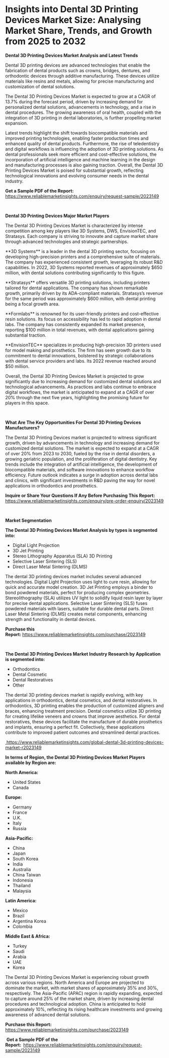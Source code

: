 <p><h1>Insights into Dental 3D Printing Devices Market Size: Analysing Market Share, Trends, and Growth from 2025 to 2032</h1></p><p><strong>Dental 3D Printing Devices Market Analysis and Latest Trends</strong></p>
<p><p>Dental 3D printing devices are advanced technologies that enable the fabrication of dental products such as crowns, bridges, dentures, and orthodontic devices through additive manufacturing. These devices utilize materials like resins and metals, allowing for precise manufacturing and customization of dental solutions.</p><p>The Dental 3D Printing Devices Market is expected to grow at a CAGR of 13.7% during the forecast period, driven by increasing demand for personalized dental solutions, advancements in technology, and a rise in dental procedures. The growing awareness of oral health, coupled with the integration of 3D printing in dental laboratories, is further propelling market expansion.</p><p>Latest trends highlight the shift towards biocompatible materials and improved printing technologies, enabling faster production times and enhanced quality of dental products. Furthermore, the rise of teledentistry and digital workflows is influencing the adoption of 3D printing solutions. As dental professionals seek more efficient and cost-effective solutions, the incorporation of artificial intelligence and machine learning in the design and manufacturing processes is also gaining traction. Overall, the Dental 3D Printing Devices Market is poised for substantial growth, reflecting technological innovations and evolving consumer needs in the dental industry.</p></p>
<p><strong>Get a Sample PDF of the Report:&nbsp;</strong> <a href="https://www.reliablemarketinsights.com/enquiry/request-sample/2023149?utm_campaign=2111&utm_medium=2&utm_source=Github&utm_content=ia&utm_term=13042025&utm_id=dental-3d-printing-devices">https://www.reliablemarketinsights.com/enquiry/request-sample/2023149</a></p>
<p>&nbsp;</p>
<p><strong>Dental 3D Printing Devices Major Market Players</strong></p>
<p><p>The Dental 3D Printing Devices Market is characterized by intense competition among key players like 3D Systems, DWS, EnvisionTEC, and Stratasys. Each company is striving to innovate and capture market share through advanced technologies and strategic partnerships.</p><p>**3D Systems** is a leader in the dental 3D printing sector, focusing on developing high-precision printers and a comprehensive suite of materials. The company has experienced consistent growth, leveraging its robust R&D capabilities. In 2022, 3D Systems reported revenues of approximately $650 million, with dental solutions contributing significantly to this figure.</p><p>**Stratasys** offers versatile 3D printing solutions, including printers tailored for dental applications. The company has shown remarkable growth, primarily driven by its ADA-compliant materials. Stratasys’s revenue for the same period was approximately $600 million, with dental printing being a focal growth area.</p><p>**Formlabs** is renowned for its user-friendly printers and cost-effective resin solutions. Its focus on accessibility has led to rapid adoption in dental labs. The company has consistently expanded its market presence, reporting $100 million in total revenues, with dental applications gaining substantial traction.</p><p>**EnvisionTEC** specializes in producing high-precision 3D printers used for model making and prosthetics. The firm has seen growth due to its commitment to dental innovations, bolstered by strategic collaborations with dental service providers and labs. Its 2022 revenue reached around $50 million.</p><p>Overall, the Dental 3D Printing Devices Market is projected to grow significantly due to increasing demand for customized dental solutions and technological advancements. As practices and labs continue to embrace digital workflows, the market is anticipated to expand at a CAGR of over 20% through the next five years, highlighting the promising future for players in this space.</p></p>
<p>&nbsp;</p>
<p><strong>What Are The Key Opportunities For Dental 3D Printing Devices Manufacturers?</strong></p>
<p><p>The Dental 3D Printing Devices market is projected to witness significant growth, driven by advancements in technology and increasing demand for customized dental solutions. The market is expected to expand at a CAGR of over 20% from 2023 to 2030, fueled by the rise in dental disorders, a growing geriatric population, and the proliferation of digital dentistry. Key trends include the integration of artificial intelligence, the development of biocompatible materials, and software innovations to enhance workflow efficiency. Future outlook indicates a surge in adoption across dental labs and clinics, with significant investments in R&D paving the way for novel applications in orthodontics and prosthetics.</p></p>
<p><strong>Inquire or Share Your Questions If Any Before Purchasing This Report:</strong> <a href="https://www.reliablemarketinsights.com/enquiry/pre-order-enquiry/2023149?utm_campaign=2111&utm_medium=2&utm_source=Github&utm_content=ia&utm_term=13042025&utm_id=dental-3d-printing-devices">https://www.reliablemarketinsights.com/enquiry/pre-order-enquiry/2023149</a></p>
<p>&nbsp;</p>
<p><strong>Market Segmentation</strong></p>
<p><strong>The Dental 3D Printing Devices Market Analysis by types is segmented into:</strong></p>
<p><ul><li>Digital Light Projection</li><li>3D Jet Printing</li><li>Stereo Lithography Apparatus (SLA) 3D Printing</li><li>Selective Laser Sintering (SLS)</li><li>Direct Laser Metal Sintering (DLMS)</li></ul></p>
<p><p>The dental 3D printing devices market includes several advanced technologies. Digital Light Projection uses light to cure resin, allowing for quick and accurate model creation. 3D Jet Printing employs a binder to bond powdered materials, perfect for producing complex geometries. Stereolithography (SLA) utilizes UV light to solidify liquid resin layer by layer for precise dental applications. Selective Laser Sintering (SLS) fuses powdered materials with lasers, suitable for durable dental parts. Direct Laser Metal Sintering (DLMS) creates metal components, enhancing strength and functionality in dental devices.</p></p>
<p><strong>Purchase this Report:&nbsp;</strong><a href="https://www.reliablemarketinsights.com/purchase/2023149?utm_campaign=2111&utm_medium=2&utm_source=Github&utm_content=ia&utm_term=13042025&utm_id=dental-3d-printing-devices">https://www.reliablemarketinsights.com/purchase/2023149</a></p>
<p>&nbsp;</p>
<p><strong>The Dental 3D Printing Devices Market Industry Research by Application is segmented into:</strong></p>
<p><ul><li>Orthodontics</li><li>Dental Cosmetic</li><li>Dental Restoratives</li><li>Other</li></ul></p>
<p><p>The dental 3D printing devices market is rapidly evolving, with key applications in orthodontics, dental cosmetics, and dental restoratives. In orthodontics, 3D printing enables the production of customized aligners and braces, enhancing treatment precision. Dental cosmetics utilize 3D printing for creating lifelike veneers and crowns that improve aesthetics. For dental restoratives, these devices facilitate the manufacture of durable prosthetics and implants, ensuring a perfect fit. Collectively, these applications contribute to improved patient outcomes and streamlined dental practices.</p></p>
<p><a href="https://www.reliablemarketinsights.com/global-dental-3d-printing-devices-market-r2023149?utm_campaign=2111&utm_medium=2&utm_source=Github&utm_content=ia&utm_term=13042025&utm_id=dental-3d-printing-devices">&nbsp;https://www.reliablemarketinsights.com/global-dental-3d-printing-devices-market-r2023149</a></p>
<p><strong>In terms of Region, the Dental 3D Printing Devices Market Players available by Region are:</strong></p>
<p>
    <p> <strong> North America: </strong>
        <ul>
            <li>United States</li>
            <li>Canada</li>
        </ul>
        </p> 
    <p> <strong> Europe: </strong>
        <ul>
            <li>Germany</li>
            <li>France</li>
            <li>U.K.</li>
            <li>Italy</li>
            <li>Russia</li>
        </ul>
        </p> 
    <p> <strong> Asia-Pacific: </strong>
        <ul>
            <li>China</li>
            <li>Japan</li>
            <li>South Korea</li>
            <li>India</li>
            <li>Australia</li>
            <li>China Taiwan</li>
            <li>Indonesia</li>
            <li>Thailand</li>
            <li>Malaysia</li>
        </ul>
        </p> 
    <p> <strong> Latin America: </strong>
        <ul>
            <li>Mexico</li>
            <li>Brazil</li>
            <li>Argentina Korea</li>
            <li>Colombia</li>
        </ul>
        </p> 
    <p> <strong> Middle East & Africa: </strong>
        <ul>
            <li>Turkey</li>
            <li>Saudi</li>
            <li>Arabia</li>
            <li>UAE</li>
            <li>Korea</li>
        </ul>
    </p>
    </p>
<p><p>The Dental 3D Printing Devices Market is experiencing robust growth across various regions. North America and Europe are projected to dominate the market, with market shares of approximately 35% and 30%, respectively. The Asia-Pacific (APAC) region is rapidly expanding, expected to capture around 25% of the market share, driven by increasing dental procedures and technological adoption. China is anticipated to hold approximately 10%, reflecting its rising healthcare investments and growing awareness of advanced dental solutions.</p></p>
<p><strong>Purchase this Report: </strong><a href="https://www.reliablemarketinsights.com/purchase/2023149?utm_campaign=2111&utm_medium=2&utm_source=Github&utm_content=ia&utm_term=13042025&utm_id=dental-3d-printing-devices">https://www.reliablemarketinsights.com/purchase/2023149</a></p>
<p>&nbsp;<strong>Get a Sample PDF of the Report:&nbsp;&nbsp;</strong><a href="https://www.reliablemarketinsights.com/enquiry/request-sample/2023149?utm_campaign=2111&utm_medium=2&utm_source=Github&utm_content=ia&utm_term=13042025&utm_id=dental-3d-printing-devices">https://www.reliablemarketinsights.com/enquiry/request-sample/2023149</a></p>
<p><strong></strong></p>
<p><p></p><p></p><p></p></p>